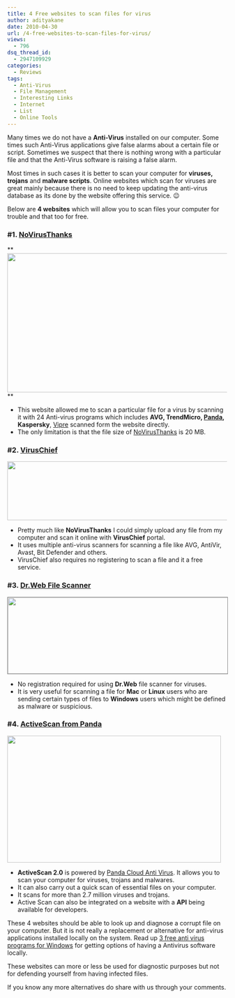 ```yaml
---
title: 4 Free websites to scan files for virus
author: adityakane
date: 2010-04-30
url: /4-free-websites-to-scan-files-for-virus/
views:
  - 796
dsq_thread_id:
  - 2947109929
categories:
  - Reviews
tags:
  - Anti-Virus
  - File Management
  - Interesting Links
  - Internet
  - List
  - Online Tools
---
```

Many times we do not have a **Anti-Virus** installed on our computer. Some times such Anti-Virus applications give false alarms about a certain file or script. Sometimes we suspect that there is nothing wrong with a particular file and that the Anti-Virus software is raising a false alarm.

Most times in such cases it is better to scan your computer for **viruses, trojans** and **malware scripts**. Online websites which scan for viruses are great mainly because there is no need to keep updating the anti-virus database as its done by the website offering this service. 😉

Below are **4 websites** which will allow you to scan files your computer for trouble and that too for free.

### **#1. <a href="http://scanner.novirusthanks.org/" onclick="_gaq.push(['_trackEvent', 'outbound-article', 'http://scanner.novirusthanks.org/', 'NoVirusThanks']);" >NoVirusThanks</a>**

**<a rel="attachment wp-att-24341" href="http://devilsworkshop.org/4-free-websites-to-scan-files-for-virus/no_virus_thanks_online_file_scan/"><img class="aligncenter size-full wp-image-24341" title="no_virus_thanks_online_file_scan" src="http://cdn.devilsworkshop.org/files/2010/04/no_virus_thanks_online_file_scan.png" alt="" width="550" height="319" /></a>  
**

  * This website allowed me to scan a particular file for a virus by scanning it with 24 Anti-virus programs which includes **AVG, TrendMicro, [Panda][1], Kaspersky**, [Vipre][2] scanned form the website directly.
  * The only limitation is that the file size of <a href="http://scanner.novirusthanks.org/" onclick="_gaq.push(['_trackEvent', 'outbound-article', 'http://scanner.novirusthanks.org/', 'NoVirusThanks']);" >NoVirusThanks</a> is 20 MB.

### **#2. <a href="http://www.viruschief.com/" onclick="_gaq.push(['_trackEvent', 'outbound-article', 'http://www.viruschief.com/', 'VirusChief']);" >VirusChief</a>**

<a rel="attachment wp-att-24342" href="http://devilsworkshop.org/4-free-websites-to-scan-files-for-virus/virus_chief_online_file_scan/"><img class="aligncenter size-full wp-image-24342" title="virus_chief_online_file_scan" src="http://cdn.devilsworkshop.org/files/2010/04/virus_chief_online_file_scan.png" alt="" width="550" height="135" /></a>

  * Pretty much like **NoVirusThanks** I could simply upload any file from my computer and scan it online with **VirusChief** portal.
  * It uses multiple anti-virus scanners for scanning a file like AVG, AntiVir, Avast, Bit Defender and others.
  * VirusChief also requires no registering to scan a file and it a free service.

### **#3. <a href="http://online.us.drweb.com/" onclick="_gaq.push(['_trackEvent', 'outbound-article', 'http://online.us.drweb.com/', 'Dr.Web File Scanner']);" >Dr.Web File Scanner</a>**

<p style="text-align: center;">
  <a rel="attachment wp-att-24345" href="http://devilsworkshop.org/4-free-websites-to-scan-files-for-virus/dr_web_online_file_scan/"><img class="aligncenter size-full wp-image-24345" style="border: 1px solid grey;" title="Dr_web_online_file_scan" src="http://cdn.devilsworkshop.org/files/2010/04/Dr_web_online_file_scan.png" alt="" width="550" height="175" /></a>
</p>

  * No registration required for using **Dr.Web** file scanner for viruses.
  * It is very useful for scanning a file for **Mac** or **Linux** users who are sending certain types of files to **Windows** users which might be defined as malware or suspicious.

### **#4. <a href="http://www.pandasecurity.com/activescan/index/" onclick="_gaq.push(['_trackEvent', 'outbound-article', 'http://www.pandasecurity.com/activescan/index/', 'ActiveScan from Panda']);" >ActiveScan from Panda</a>**

<a rel="attachment wp-att-24346" href="http://devilsworkshop.org/4-free-websites-to-scan-files-for-virus/activescan_online_file_scan/"><img class="aligncenter size-full wp-image-24346" title="activescan_online_file_scan" src="http://cdn.devilsworkshop.org/files/2010/04/activescan_online_file_scan.png" alt="" width="490" height="291" /></a>

  * **ActiveScan 2.0** is powered by [Panda Cloud Anti Virus][3]. It allows you to scan your computer for viruses, trojans and malwares.
  * It can also carry out a quick scan of essential files on your computer.
  * It scans for more than 2.7 million viruses and trojans.
  * Active Scan can also be integrated on a website with a **API** being available for developers.

These 4 websites should be able to look up and diagnose a corrupt file on your computer. But it is not really a replacement or alternative for anti-virus applications installed locally on the system. Read up [3 free anti virus programs for Windows][4] for getting options of having a Antivirus software locally.

These websites can more or less be used for diagnostic purposes but not for defending yourself from having infected files.

If you know any more alternatives do share with us through your comments.

 [1]: http://devilsworkshop.org/free-panda-cloud-antivirus-for-windows-7/ "Panda"
 [2]: http://devilsworkshop.org/vipre-antivirus-powerful-virus-protection/ "Vipre"
 [3]: http://devilsworkshop.org/free-panda-cloud-antivirus-for-windows-7/ "Panda Cloud Anti Virus"
 [4]: http://devilsworkshop.org/3-free-antivirus-for-windows/ "3 free anti virus programs for Windows users"
